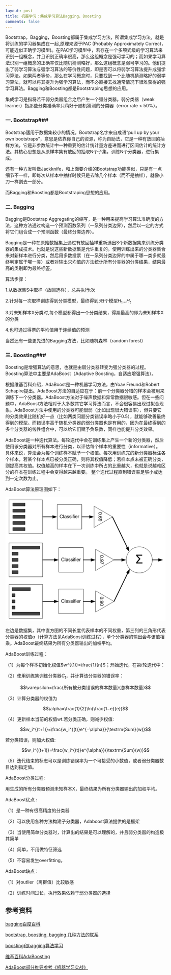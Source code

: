 ```yaml
---
layout: post
title: 机器学习：集成学习算法Bagging，Boosting
comments: false
---
```


<!--more-->

Bootstrap，Bagging，Boosting都属于集成学习方法，所谓集成学习方法，就是将训练的学习器集成在一起,原理来源于PAC (Probably Approximately Correct，可能近似正确学习模型)。在PAC学习模型中，若存在一个多项式级的学习算法来识别一组概念，并且识别正确率很高，那么这组概念是强可学习的；而如果学习算法识别一组概念的正确率仅比随机猜测略好，那么这组概念是弱可学习的。他们提出了弱学习算法与强学习算法的等价性问题，即是否可以将弱学习算法提升成强学习算法。如果两者等价，那么在学习概念时，只要找到一个比随机猜测略好的弱学习算法，就可以将其提升为强学习算法，而不必直接去找通常情况下很难获得的强学习算法。Bagging和Boosting都是Bootstraping思想的应用。

集成学习是指将若干弱分类器组合之后产生一个强分类器。弱分类器（weak learner）指那些分类准确率只稍好于随机猜测的分类器（error rate < 50%）。

### 一. Bootstrap###

Bootstrap适用于数据集较小的情况。Bootstrap名字来自成语“pull up by your own bootstraps”，意思是依靠你自己的资源，称为自助法，它是一种有放回的抽样方法，它是非参数统计中一种重要的估计统计量方差进而进行区间估计的统计方法。其核心思想是从原样本集有放回的抽取N个子集，训练N个分类器，进行集成。

还有一种方发叫做Jackknife，和上面要介绍的Bootstrap功能类似，只是有一点细节不一样，即每次从样本中抽样时候只是去除几个样本（而不是抽样），就像小刀一样割去一部分。

而Bagging和Boosting都是Bootstraping思想的应用。

### 二. Bagging ###

Bagging是Bootstrap Aggregating的缩写，是一种用来提高学习算法准确度的方法，这种方法通过构造一个预测函数系列（一系列分类边界），然后以一定的方式将它们组合成一个预测函数（最终分类边界）。

Bagging是一种在原始数据集上通过有放回抽样重新选出S个新数据集来训练分类器的集成技术。也就是说这些新数据集是允许重复的。使用训练出来的分类器集合来对新样本进行分类，然后用多数投票（在一系列分类边界的中属于哪一类多就最终判定属于哪一类）或者对输出求均值的方法统计所有分类器的分类结果，结果最高的类别即为最终标签。

算法步骤：

1.从数据集S中取样（放回选样），总共执行t次

2.针对每一次取样训练得到分类模型，最终得到$天t$个模型$H_1$...$H_t$

3.对未知样本X分类时,每个模型都得出一个分类结果，得票最高的即为未知样本X的分类

4.也可通过得票的平均值用于连续值的预测

当然还有一些更先进的Bagging方法，比如随机森林（random forest）

### 三. Boosting###

Boosting是增强算法的意思，也就是由弱分类器转变为强分类器的过程。Boosting算法中主要是AdaBoost（Adaptive Boosting，自适应增强算法）。

根据维基百科介绍，AdaBoost是一种机器学习方法，由Yoav Freund和Robert Schapire提出。AdaBoost方法的自适应在于：前一个分类器分错的样本会被用来训练下一个分类器。AdaBoost方法对于噪声数据和异常数据很敏感。但在一些问题中，AdaBoost方法相对于大多数其它学习算法而言，不会很容易出现过拟合现象。AdaBoost方法中使用的分类器可能很弱（比如出现很大错误率），但只要它的分类效果比随机好一点（比如两类问题分类错误率略小于0.5），就能够改善最终得到的模型。而错误率高于随机分类器的弱分类器也是有用的，因为在最终得到的多个分类器的线性组合中，可以给它们赋予负系数，同样也能提升分类效果。

AdaBoost是一种迭代算法。每轮迭代中会在训练集上产生一个新的分类器，然后使用该分类器对所有样本进行分类，以评估每个样本的重要性（informative）。 具体来说，算法会为每个训练样本赋予一个权值。每次用训练完的新分类器标注各个样本，若某个样本点已被分类正确，则将其权值降低；若样本点未被正确分类，则提高其权值。权值越高的样本在下一次训练中所占的比重越大，也就是说越难区分的样本在训练过程中会变得越来越重要。 整个迭代过程直到错误率足够小或达到一定次数为止。

AdaBoost算法原理图如下：

![png1](/public/images/2017-1-17-boosting/1.png)

左边是数据集，其中直方图的不同长度代表样本的不同权重，第三列的三角形代表分类器的权值$\alpha$（计算方法见AdaBoost训练过程），单个分类器的输出会与该值相乘。AdaBoost最终结果为所有分类器输出的加权平均。

AdaBoost训练过程：

（1）为每个样本初始化权值$w^{(1)}=\frac{1}{n}$；开始迭代，在第$t$轮迭代中： 

（2）使用训练集训练分类器$C_t$，并计算该分类器的错误率：

$$\varepsilon=\frac{所有被分类错误的样本数量}{总样本数量}$$

（3）计算分类器的权值为

$$\alpha=\frac{1}{2}\ln(\frac{1−e}{e})$$

（4）更新样本当前的权值wt.若分类正确，则减少权值:

$$w_i^{(t+1)}=\frac{w_i^{(t)}e^{−\alpha}}{\textrm{Sum}(w)}$$

若分类错误，则加大权值:

$$w_i^{(t+1)}=\frac{w_i^{(t)}e^{\alpha}}{\textrm{Sum}(w)}$$

（5）迭代结束的标志可以是训练错误率为一个可接受的小数值，或者弱分类器数目达到指定值。

AdaBoost分类过程:

用生成的所有分类器预测未知样本X，最终结果为所有分类器输出的加权平均。

AdaBoost优点 :

（1）是一种有很高精度的分类器

（2）可以使用各种方法构建子分类器，Adaboost算法提供的是框架

（3）当使用简单分类器时，计算出的结果是可以理解的，并且弱分类器的构造极其简单

（4）简单，不用做特征筛选

（5）不容易发生overfitting。


AdaBoost缺点：

（1）对outlier（离群值）比较敏感

（2）训练时间过长，执行效果依赖于弱分类器的选择

## 参考资料 ##

[bagging百度百科](http://baike.baidu.com/link?url=RlKFJdYbZRp33et5MdkQV37HU1LLtUxUvpGHrZAlI22HXafTr0YO9pK7M9B542EWilFHcA75OxvSuYU8r7N8B1XH8Em_u10SZmQvph7HFAq)

[bootstrap, boosting, bagging 几种方法的联系](http://blog.csdn.net/jlei_apple/article/details/8168856)

[boosting和bagging算法学习](http://blog.csdn.net/u010659278/article/details/44527437)

[维基百科AdaBoosting](https://zh.wikipedia.org/zh-cn/AdaBoost)

[AdaBoost部分推导参考《机器学习实战》]()


